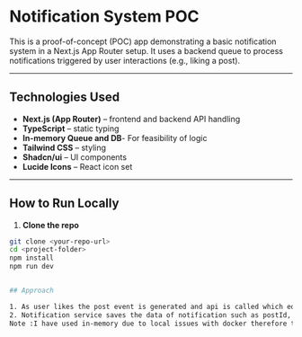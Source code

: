 # Notification System POC

This is a proof-of-concept (POC) app demonstrating a basic notification system in a Next.js App Router setup. It uses a backend queue to process notifications triggered by user interactions (e.g., liking a post).

---

## Technologies Used

- **Next.js (App Router)** – frontend and backend API handling
- **TypeScript** – static typing
- **In-memory Queue and DB**- For feasibility of logic
- **Tailwind CSS** – styling
- **Shadcn/ui** – UI components
- **Lucide Icons** – React icon set

---

## How to Run Locally

1. **Clone the repo**
  ```bash
  git clone <your-repo-url>
  cd <project-folder>
  npm install
  npm run dev


## Approach

1. As user likes the post event is generated and api is called which equeue that data and creates a job which in turn handle by an worker and calls the notification service. 
2. Notification service saves the data of notification such as postId, ownerId, userid(user who likes the post). Here we can add the notification service that carries the notification to the user.
Note :I have used in-memory due to local issues with docker therefore to cover the assignment within deadline.